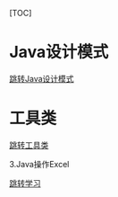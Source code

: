

[TOC]

# Java设计模式

[跳转Java设计模式](https://github.com/Maben-jm/base-learn/blob/main/JavaDesignPatterns.md)

# 工具类

[跳转工具类](https://github.com/Maben-jm/base-learn/blob/main/JavaCommonUtils.md)

3.Java操作Excel

[跳转学习](https://github.com/Maben-jm/base-learn/blob/main/JavaExcel.md)